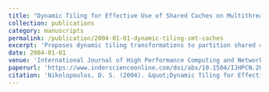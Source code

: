```yaml
---
title: "Dynamic Tiling for Effective Use of Shared Caches on Multithreaded Processors"
collection: publications
category: manuscripts
permalink: /publication/2004-01-01-dynamic-tiling-smt-caches
excerpt: 'Proposes dynamic tiling transformations to partition shared caches in SMT processors and improve performance of multithreaded workloads.'
date: 2004-01-01
venue: 'International Journal of High Performance Computing and Networking'
paperurl: 'https://www.inderscienceonline.com/doi/abs/10.1504/IJHPCN.2004.009265'
citation: 'Nikolopoulos, D. S. (2004). &quot;Dynamic Tiling for Effective Use of Shared Caches on Multithreaded Processors.&quot; <i>IJHPCN</i>, 2(1), 22–35. https://doi.org/10.1504/IJHPCN.2004.009265'
---
```

